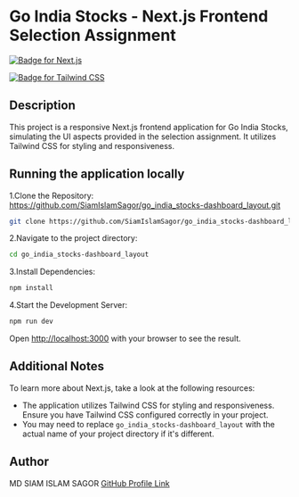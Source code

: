 # Go India Stocks - Next.js Frontend Selection Assignment

[![Badge for Next.js](https://img.shields.io/badge/next.js-%5E14.1.4-blue.svg)](https://nextjs.org/)

[![Badge for Tailwind CSS](https://img.shields.io/badge/Tailwind%20CSS-v^3.3.0-cyan.svg)](https://tailwindcss.com/)

## Description

This project is a responsive Next.js frontend application for Go India Stocks, simulating the UI aspects provided in the selection assignment. It utilizes Tailwind CSS for styling and responsiveness.

## Running the application locally

1.Clone the Repository: https://github.com/SiamIslamSagor/go_india_stocks-dashboard_layout.git

```bash
git clone https://github.com/SiamIslamSagor/go_india_stocks-dashboard_layout.git
```

2.Navigate to the project directory:

```bash
cd go_india_stocks-dashboard_layout
```

3.Install Dependencies:

```bash
npm install
```

4.Start the Development Server:

```bash
npm run dev
```

Open [http://localhost:3000](http://localhost:3000) with your browser to see the result.

## Additional Notes

To learn more about Next.js, take a look at the following resources:

- The application utilizes Tailwind CSS for styling and responsiveness. Ensure you have Tailwind CSS configured correctly in your project.
- You may need to replace `go_india_stocks-dashboard_layout` with the actual name of your project directory if it's different.

## Author

MD SIAM ISLAM SAGOR [GitHub Profile Link](https://github.com/SiamIslamSagor)
